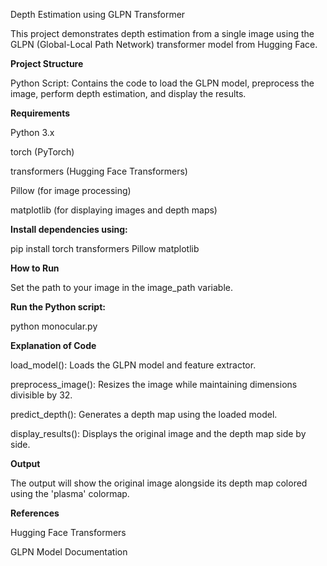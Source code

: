 Depth Estimation using GLPN Transformer

This project demonstrates depth estimation from a single image using the GLPN (Global-Local Path Network) transformer model from Hugging Face.

**Project Structure**

Python Script: Contains the code to load the GLPN model, preprocess the image, perform depth estimation, and display the results.

**Requirements**

Python 3.x

torch (PyTorch)

transformers (Hugging Face Transformers)

Pillow (for image processing)

matplotlib (for displaying images and depth maps)

**Install dependencies using:**

pip install torch transformers Pillow matplotlib

**How to Run**

Set the path to your image in the image_path variable.

**Run the Python script:**

python monocular.py

**Explanation of Code**

load_model(): Loads the GLPN model and feature extractor.

preprocess_image(): Resizes the image while maintaining dimensions divisible by 32.

predict_depth(): Generates a depth map using the loaded model.

display_results(): Displays the original image and the depth map side by side.

**Output**

The output will show the original image alongside its depth map colored using the 'plasma' colormap.

**References**

Hugging Face Transformers

GLPN Model Documentation


